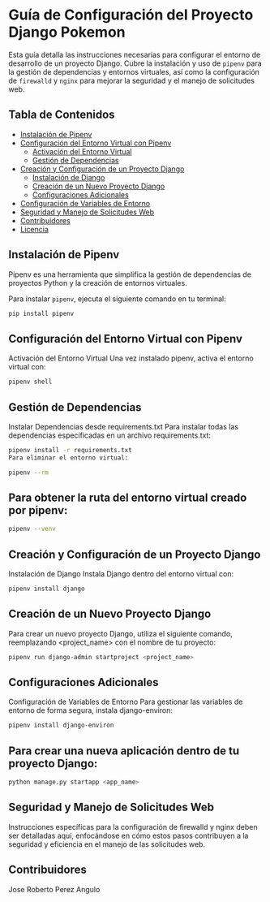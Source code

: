 # Guía de Configuración del Proyecto Django Pokemon

Esta guía detalla las instrucciones necesarias para configurar el entorno de desarrollo de un proyecto Django. Cubre la instalación y uso de `pipenv` para la gestión de dependencias y entornos virtuales, así como la configuración de `firewalld` y `nginx` para mejorar la seguridad y el manejo de solicitudes web.

## Tabla de Contenidos

- [Instalación de Pipenv](#instalación-de-pipenv)
- [Configuración del Entorno Virtual con Pipenv](#configuración-del-entorno-virtual-con-pipenv)
  - [Activación del Entorno Virtual](#activación-del-entorno-virtual)
  - [Gestión de Dependencias](#gestión-de-dependencias)
- [Creación y Configuración de un Proyecto Django](#creación-y-configuración-de-un-proyecto-django)
  - [Instalación de Django](#instalación-de-django)
  - [Creación de un Nuevo Proyecto Django](#creación-de-un-nuevo-proyecto-django)
  - [Configuraciones Adicionales](#configuraciones-adicionales)
- [Configuración de Variables de Entorno](#configuración-de-variables-de-entorno)
- [Seguridad y Manejo de Solicitudes Web](#seguridad-y-manejo-de-solicitudes-web)
- [Contribuidores](#contribuidores)
- [Licencia](#licencia)

## Instalación de Pipenv

Pipenv es una herramienta que simplifica la gestión de dependencias de proyectos Python y la creación de entornos virtuales.

Para instalar `pipenv`, ejecuta el siguiente comando en tu terminal:

```bash
pip install pipenv
```

## Configuración del Entorno Virtual con Pipenv
Activación del Entorno Virtual
Una vez instalado pipenv, activa el entorno virtual con:

```bash
pipenv shell
```

## Gestión de Dependencias
Instalar Dependencias desde requirements.txt
Para instalar todas las dependencias especificadas en un archivo requirements.txt:

```bash
pipenv install -r requirements.txt
Para eliminar el entorno virtual:
```

```bash
pipenv --rm
```

## Para obtener la ruta del entorno virtual creado por pipenv:
```bash
pipenv --venv
```

## Creación y Configuración de un Proyecto Django
Instalación de Django
Instala Django dentro del entorno virtual con:

```bash
pipenv install django
```

## Creación de un Nuevo Proyecto Django
Para crear un nuevo proyecto Django, utiliza el siguiente comando, reemplazando <project_name> con el nombre de tu proyecto:

```bash
pipenv run django-admin startproject <project_name>
```

## Configuraciones Adicionales
Configuración de Variables de Entorno
Para gestionar las variables de entorno de forma segura, instala django-environ:

``` bash
pipenv install django-environ
```

## Para crear una nueva aplicación dentro de tu proyecto Django:
```bash
python manage.py startapp <app_name>
```

## Seguridad y Manejo de Solicitudes Web
Instrucciones específicas para la configuración de firewalld y nginx deben ser detalladas aquí, enfocándose en cómo estos pasos contribuyen a la seguridad y eficiencia en el manejo de las solicitudes web.

## Contribuidores
Jose Roberto Perez Angulo